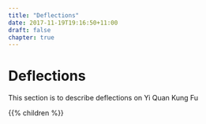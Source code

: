 ```yaml
---
title: "Deflections"
date: 2017-11-19T19:16:50+11:00
draft: false
chapter: true
---
```


# Deflections

This section is to describe deflections on Yi Quan Kung Fu



{{% children %}}
